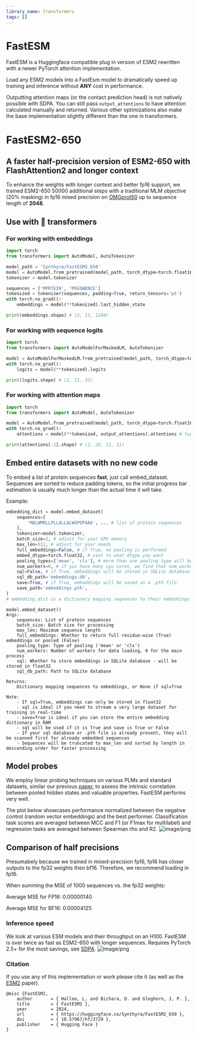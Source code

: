 ```yaml
---
library_name: transformers
tags: []
---
```


# FastESM
FastESM is a Huggingface compatible plug in version of ESM2 rewritten with a newer PyTorch attention implementation.

Load any ESM2 models into a FastEsm model to dramatically speed up training and inference without **ANY** cost in performance.

Outputting attention maps (or the contact prediction head) is not natively possible with SDPA. You can still pass ```output_attentions``` to have attention calculated manually and returned.
Various other optimizations also make the base implementation slightly different than the one in transformers.

# FastESM2-650

## A faster half-precision version of ESM2-650 with FlashAttention2 and longer context
To enhance the weights with longer context and better fp16 support, we trained ESM2-650 50000 additional steps with a traditional MLM objective (20% masking) in fp16 mixed precision on [OMGprot50](https://huggingface.co/datasets/tattabio/OMG_prot50) up to sequence length of **2048**.

## Use with 🤗 transformers

### For working with embeddings
```python
import torch
from transformers import AutoModel, AutoTokenizer

model_path = 'Synthyra/FastESM2_650'
model = AutoModel.from_pretrained(model_path, torch_dtype=torch.float16, trust_remote_code=True).eval()
tokenizer = model.tokenizer

sequences = ['MPRTEIN', 'MSEQWENCE']
tokenized = tokenizer(sequences, padding=True, return_tensors='pt')
with torch.no_grad():
    embeddings = model(**tokenized).last_hidden_state

print(embeddings.shape) # (2, 11, 1280)
```

### For working with sequence logits
```python
import torch
from transformers import AutoModelForMaskedLM, AutoTokenizer

model = AutoModelForMaskedLM.from_pretrained(model_path, torch_dtype=torch.float16, trust_remote_code=True).eval()
with torch.no_grad():
    logits = model(**tokenized).logits

print(logits.shape) # (2, 11, 33)
```

### For working with attention maps
```python
import torch
from transformers import AutoModel, AutoTokenizer

model = AutoModel.from_pretrained(model_path, torch_dtype=torch.float16, trust_remote_code=True).eval()
with torch.no_grad():
    attentions = model(**tokenized, output_attentions).attentions # tuples of (batch_size, num_heads, seq_len, seq_len)

print(attentions[-1].shape) # (2, 20, 11, 11) 
```

## Embed entire datasets with no new code
To embed a list of protein sequences **fast**, just call embed_dataset. Sequences are sorted to reduce padding tokens, so the initial progress bar estimation is usually much longer than the actual time it will take.

Example:
```python
embedding_dict = model.embed_dataset(
    sequences=[
        'MALWMRLLPLLALLALWGPDPAAA', ... # list of protein sequences
    ],
    tokenizer=model.tokenizer,
    batch_size=2, # adjust for your GPU memory
    max_len=512, # adjust for your needs
    full_embeddings=False, # if True, no pooling is performed
    embed_dtype=torch.float32, # cast to what dtype you want
    pooling_types=['mean', 'cls'], # more than one pooling type will be concatenated together
    num_workers=0, # if you have many cpu cores, we find that num_workers = 4 is fast for large datasets
    sql=False, # if True, embeddings will be stored in SQLite database
    sql_db_path='embeddings.db',
    save=True, # if True, embeddings will be saved as a .pth file
    save_path='embeddings.pth',
)
# embedding_dict is a dictionary mapping sequences to their embeddings as tensors for .pth or numpy arrays for sql
```

```
model.embed_dataset()
Args:
    sequences: List of protein sequences
    batch_size: Batch size for processing
    max_len: Maximum sequence length
    full_embeddings: Whether to return full residue-wise (True) embeddings or pooled (False)
    pooling_type: Type of pooling ('mean' or 'cls')
    num_workers: Number of workers for data loading, 0 for the main process
    sql: Whether to store embeddings in SQLite database - will be stored in float32
    sql_db_path: Path to SQLite database
    
Returns:
    Dictionary mapping sequences to embeddings, or None if sql=True

Note:
    - If sql=True, embeddings can only be stored in float32
    - sql is ideal if you need to stream a very large dataset for training in real-time
    - save=True is ideal if you can store the entire embedding dictionary in RAM
    - sql will be used if it is True and save is True or False
    - If your sql database or .pth file is already present, they will be scanned first for already embedded sequences
    - Sequences will be truncated to max_len and sorted by length in descending order for faster processing
```

## Model probes
We employ linear probing techniques on various PLMs and standard datasets, similar our previous [paper](https://www.biorxiv.org/content/10.1101/2024.07.30.605924v1), to assess the intrinsic correlation between pooled hidden states and valuable properties. FastESM performs very well.

The plot below showcases performance normalized between the negative control (random vector embeddings) and the best performer. Classification task scores are averaged between MCC and F1 (or F1max for multilabel) and regression tasks are averaged between Spearman rho and R2.
![image/png](https://cdn-uploads.huggingface.co/production/uploads/62f2bd3bdb7cbd214b658c48/d1Xi6k1Q4-9By_MtzTvdV.png)

## Comparison of half precisions
Presumabely because we trained in mixed-precision fp16, fp16 has closer outputs to the fp32 weights then bf16. Therefore, we recommend loading in fp16.

When summing the MSE of 1000 sequences vs. the fp32 weights:

Average MSE for FP16: 0.00000140

Average MSE for BF16: 0.00004125

### Inference speed
We look at various ESM models and their throughput on an H100. FastESM is over twice as fast as ESM2-650 with longer sequences. Requires PyTorch 2.5+ for the most savings, see [SDPA](https://pytorch.org/docs/stable/generated/torch.nn.functional.scaled_dot_product_attention.html).
![image/png](https://cdn-uploads.huggingface.co/production/uploads/62f2bd3bdb7cbd214b658c48/PvaBGfuJXEW2v_WLkt63y.png)

### Citation
If you use any of this implementation or work please cite it (as well as the [ESM2](https://www.science.org/doi/10.1126/science.ade2574) paper).
```
@misc {FastESM2,
	author       = { Hallee, L. and Bichara, D. and Gleghorn, J, P. },
	title        = { FastESM2 },
	year         = 2024,
	url          = { https://huggingface.co/Synthyra/FastESM2_650 },
	doi          = { 10.57967/hf/3729 },
	publisher    = { Hugging Face }
}
```
